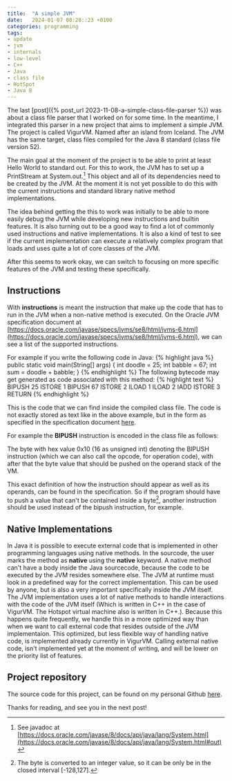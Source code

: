```yaml
---
title:  "A simple JVM"
date:   2024-01-07 08:28::23 +0100
categories: programming
tags:
- update
- jvm
- internals
- low-level
- C++
- Java
- class file
- HotSpot
- Java 8
---
```


The last [post]({% post_url 2023-11-08-a-simple-class-file-parser %}) was about a class file parser that I worked on for some time. In the meantime, I integrated this parser in a new project that aims to implement a simple JVM. The project is called VigurVM. Named after an island from Iceland. The JVM has the same target, class files compiled for the Java 8 standard (class file version 52).

The main goal at the moment of the project is to be able to print at least Hello World to standard out. For this to work, the JVM has to set up a PrintStream at System.out.[^1] This object and all of its dependencies need to be created by the JVM. At the moment it is not yet possible to do this with the current instructions and standard library native method implementations.

The idea behind getting the this to work was initially to be able to more easily debug the JVM while developing new instructions and builtin features. It is also turning out to be a good way to find a lot of commonly used instructions and native implementations. It is also a kind of test to see if the current implementation can execute a relatively complex program that loads and uses quite a lot of core classes of the JVM.

After this seems to work okay, we can switch to focusing on more specific features of the JVM and testing these specifically.

## Instructions
With **instructions** is meant the instruction that make up the code that has to run in the JVM when a non-native method is executed. On the Oracle JVM specification document at [https://docs.oracle.com/javase/specs/jvms/se8/html/jvms-6.html](https://docs.oracle.com/javase/specs/jvms/se8/html/jvms-6.html), we can see a list of the supported instructions.

For example if you write the following code in Java:
{% highlight java %}
public static void main(String[] args) {
    int doodle = 25;
    int babble = 67;
    int sum = doodle + babble;
}
{% endhighlight %}
The following bytecode may get generated as code associated with this method:
{% highlight text %}
BIPUSH 25
ISTORE 1
BIPUSH 67
ISTORE 2
ILOAD 1
ILOAD 2
IADD
ISTORE 3
RETURN
{% endhighlight %}

This is the code that we can find inside the compiled class file. The code is not exactly stored as text like in the above example, but in the form as specified in the specification document [here](https://docs.oracle.com/javase/specs/jvms/se8/html/jvms-6.html).

For example the **BIPUSH** instruction is encoded in the class file as follows:

The byte with hex value 0x10 (16 as unsigned int) denoting the BIPUSH instruction (which we can also call the opcode, for operation code), with after that the byte value that should be pushed on the operand stack of the VM. 

This exact definition of how the instruction should appear as well as its operands, can be found in the specification. So if the program should have to push a value that can't be contained inside a byte[^2], another instruction should be used instead of the bipush instruction, for example.

## Native Implementations
In Java it is possible to execute external code that is implemented in other programming languages using native methods. In the sourcode, the user marks the method as **native** using the **native** keyword. A native method can't have a body inside the Java sourcecode, because the code to be executed by the JVM resides somewhere else. The JVM at runtime must look in a predefined way for the correct implementation. This can be used by anyone, but is also a very important specifically inside the JVM itself. The JVM implementation uses a lot of native methods to handle interactions with the code of the JVM itself (Which is written in C++ in the case of VigurVM. The Hotspot virtual machine also is written in C++.). Because this happens quite frequently, we handle this in a more optimized way than when we want to call external code that resides outside of the JVM implementaion. This optimized, but less flexible way of handling native code, is implemented already currently in VigurVM. Calling external native code, isn't implemented yet at the moment of writing, and will be lower on the priority list of features.

## Project repository
The source code for this project, can be found on my personal Github [here](https://github.com/fernandezseb/Experimental-VigurVM).


Thanks for reading, and see you in the next post!

[^1]: See javadoc at [https://docs.oracle.com/javase/8/docs/api/java/lang/System.html](https://docs.oracle.com/javase/8/docs/api/java/lang/System.html#out)
[^2]: The byte is converted to an integer value, so it can be only be in the closed interval [-128,127].